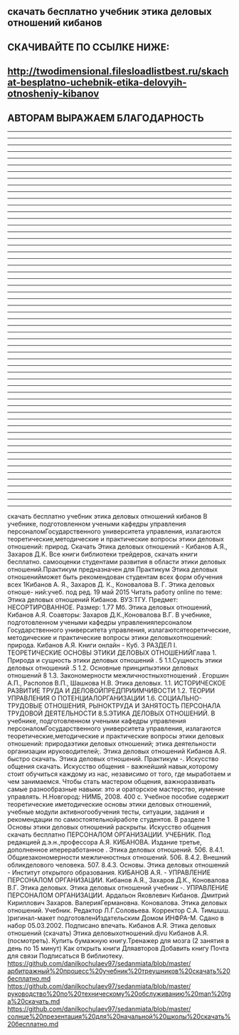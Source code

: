скачать бесплатно учебник этика деловых отношений кибанов
--------------------------------------------------
СКАЧИВАЙТЕ ПО ССЫЛКЕ НИЖЕ:
--------------------------------------------------
http://twodimensional.filesloadlistbest.ru/skachat-besplatno-uchebnik-etika-delovyih-otnosheniy-kibanov
--------------------------------------------------
АВТОРАМ ВЫРАЖАЕМ БЛАГОДАРНОСТЬ
--------------------------------------------------
--------------------------------------------------
--------------------------------------------------
--------------------------------------------------
--------------------------------------------------
--------------------------------------------------
--------------------------------------------------
--------------------------------------------------
--------------------------------------------------
--------------------------------------------------
--------------------------------------------------
--------------------------------------------------
--------------------------------------------------
--------------------------------------------------
--------------------------------------------------
--------------------------------------------------
--------------------------------------------------
--------------------------------------------------
--------------------------------------------------
--------------------------------------------------
--------------------------------------------------
--------------------------------------------------
--------------------------------------------------
--------------------------------------------------
--------------------------------------------------
--------------------------------------------------
--------------------------------------------------
--------------------------------------------------
--------------------------------------------------
--------------------------------------------------
--------------------------------------------------
--------------------------------------------------
--------------------------------------------------
--------------------------------------------------
--------------------------------------------------
--------------------------------------------------
--------------------------------------------------
--------------------------------------------------
--------------------------------------------------
--------------------------------------------------
--------------------------------------------------
--------------------------------------------------
--------------------------------------------------
--------------------------------------------------
--------------------------------------------------
--------------------------------------------------
--------------------------------------------------
--------------------------------------------------
--------------------------------------------------
--------------------------------------------------
--------------------------------------------------
--------------------------------------------------
--------------------------------------------------
--------------------------------------------------
--------------------------------------------------
--------------------------------------------------
--------------------------------------------------
--------------------------------------------------
скачать бесплатно учебник этика деловых отношений кибанов В учебнике, подготовленном учеными кафедры управления персоналомГосударственного университета управления, излагаются теоретические,методические и практические вопросы этики деловых отношений: природ. Скачать Этика деловых отношений - Кибанов А.Я., Захаров Д.К. Все книги библиотеки трейдеров, скачать книги бесплатно. самооценки студентами развития в области этики деловых отношений.Практикум предназначен для  Практикум Этика деловых отношенийможет быть рекомендован студентам всех форм обучения всех  1Кибанов А. Я., Захаров Д. К., Коновалова В. Г. Этика деловых отноше- ний:учеб.  под ред. 19 май 2015  Читать работу online по теме: Этика деловых отношений Кибанов. ВУЗ:ТГУ. Предмет: НЕСОРТИРОВАННОЕ. Размер: 1.77 Mб. Этика деловых отношений, Кибанов А.Я. Соавторы: Захаров Д.К.,Коновалова В.Г. В учебнике, подготовленном учеными кафедры управленияперсоналом Государственного университета управления, излагаютсятеоретические, методические и практические вопросы этики деловыхотношений: природа. Кибанов А.Я. Книги онлайн - Куб. 3 РАЗДЕЛ I. ТЕОРЕТИЧЕСКИЕ ОСНОВЫ ЭТИКИ ДЕЛОВЫХ ОТНОШЕНИЙГлава 1. Природа и сущность этики деловых отношений . 5 1.1.Сущность этики деловых отношений .5 1.2. Основные принципыэтики деловых отношений  8 1.3. Закономерности межличностныхотношений .
Егоршин А.П., Распопов В.П., Шашкова Н.В. Этика деловых. 1.1. ИСТОРИЧЕСКОЕ РАЗВИТИЕ ТРУДА И ДЕЛОВОЙПРЕДПРИИМЧИВОСТИ  1.2. ТЕОРИИ УПРАВЛЕНИЯ О  ПОТЕНЦИАЛОРГАНИЗАЦИИ  1.6. СОЦИАЛЬНО-ТРУДОВЫЕ ОТНОШЕНИЯ, РЫНОКТРУДА И ЗАНЯТОСТЬ ПЕРСОНАЛА  ТРУДОВОЙ ДЕЯТЕЛЬНОСТИ  8.5.ЭТИКА ДЕЛОВЫХ ОТНОШЕНИЙ. В учебнике, подготовленном учеными кафедры управления персоналомГосударственного университета управления, излагаются теоретические,методические и практические вопросы этики деловых отношений: природаэтики деловых отношений; этика деятельности организации ируководителей;. Этика деловых отношений  Кибанов А.Я.  быстро скачать. Этика деловых отношений. Практикум -. Искусство общения скачать. Искусство общения - важнейший навык,которому стоит обучиться каждому из нас, независимо от того, где мыработаем и чем занимаемся. Чтобы стать мастером общения, важноразвивать самые разнообразные навыки: это и ораторское мастерство, иумение управлять. Н.Новгород: НИМБ, 2008. 400 с. Учебное пособие содержит теоретические иметодические основы этики деловых отношений, учебные модули активногообучения тесты, ситуации, задания и рекомендации по самостоятельнойработе студентов. В разделе 1 Основы этики деловых отношений раскрыты. Искусство общения скачать бесплатно
ПЕРСОНАЛОМ ОРГАНИЗАЦИИ. УЧЕБНИК. Под редакцией д.э.н.,профессора А.Я. КИБАНОВА. Издание третье, дополненное ипереработанное . Этика деловых отношений. 506. 8.4.1. Общиезакономерности межличностных отношений. 506. 8.4.2. Внешний обликделового человека. 507. 8.4.3. Основы. Этика деловых отношений - Институт открытого образования. КИБАНОВ А.Я. - УПРАВЛЕНИЕ ПЕРСОНАЛОМ ОРГАНИЗАЦИИ. Кибанов А.Я., Захаров Д.К., Коновалова В.Г. Этика деловых. Этика деловых отношений учебник -. УПРАВЛЕНИЕ ПЕРСОНАЛОМ ОРГАНИЗАЦИИ. Ардальон Яковлевич Кибанов. Дмитрий Кириллович Захаров. ВалерияГермановна. Коновалова. Этика деловых отношений. Учебник. Редактор Л.Г.Соловьева. Корректор С.А. Тимшшш. )ригинал-макет подготовленИздательским Домом ИНФРА-М. Сдано в набор 05.03.2002. Подписано впечать. Кибанов А.Я.  Этика деловых отношений (скачать)  Этика деловыхотношений.djvu  Кибанов А.Я. (посмотреть). Купить бумажную книгу.Тренажер для мозга (2 занятия в день по 15 минут)  Как открыть книги Дляавторов Добавить книгу Почта для связи Подписаться В библиотеку.
https://github.com/danilkochulaev97/sedanmiata/blob/master/арбитражный%20процесс%20учебник%20треушников%20скачать%20бесплатно.md
https://github.com/danilkochulaev97/sedanmiata/blob/master/руководство%20по%20техническому%20обслуживанию%20man%20tga%20скачать.md
https://github.com/danilkochulaev97/sedanmiata/blob/master/солнце%20презентация%20для%20начальной%20школы%20скачать%20бесплатно.md